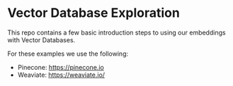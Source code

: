 # Vector Database Exploration

This repo contains a few basic introduction steps to using our embeddings with Vector Databases.

For these examples we use the following:
- Pinecone: https://pinecone.io
- Weaviate: https://weaviate.io/
